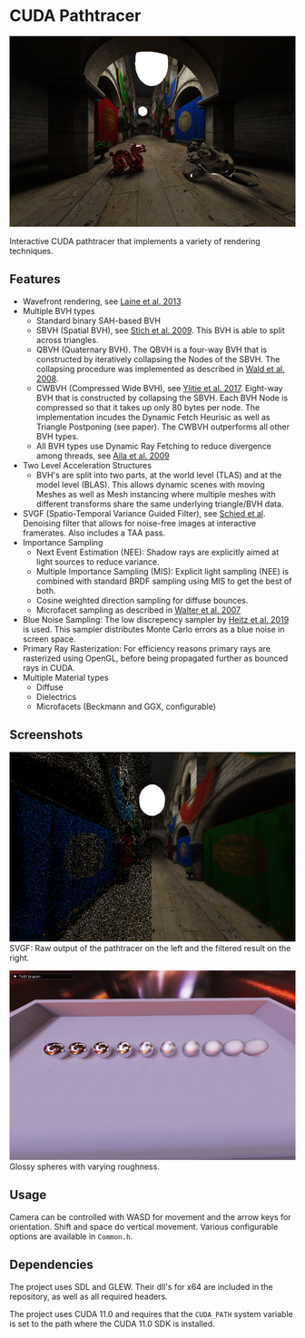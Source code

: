 # CUDA Pathtracer

![Scene](Screenshots/Scene.png "Example Scene")

Interactive CUDA pathtracer that implements a variety of rendering techniques. 

## Features

- Wavefront rendering, see [Laine et al. 2013](https://research.nvidia.com/sites/default/files/pubs/2013-07_Megakernels-Considered-Harmful/laine2013hpg_paper.pdf)
- Multiple BVH types
  - Standard binary SAH-based BVH
  - SBVH (Spatial BVH), see [Stich et al. 2009](https://www.nvidia.in/docs/IO/77714/sbvh.pdf). This BVH is able to split across triangles.
  - QBVH (Quaternary BVH). The QBVH is a four-way BVH that is constructed by iteratively collapsing the Nodes of the SBVH. The collapsing procedure was implemented as described in [Wald et al. 2008](https://graphics.stanford.edu/~boulos/papers/multi_rt08.pdf).
  - CWBVH (Compressed Wide BVH), see [Ylitie et al. 2017](https://research.nvidia.com/sites/default/files/publications/ylitie2017hpg-paper.pdf). Eight-way BVH that is constructed by collapsing the SBVH. Each BVH Node is compressed so that it takes up only 80 bytes per node. The implementation incudes the Dynamic Fetch Heurisic as well as Triangle Postponing (see paper). The CWBVH outperforms all other BVH types.
  - All BVH types use Dynamic Ray Fetching to reduce divergence among threads, see [Aila et al. 2009](https://www.nvidia.com/docs/IO/76976/HPG2009-Trace-Efficiency.pdf)
- Two Level Acceleration Structures
  - BVH's are split into two parts, at the world level (TLAS) and at the model level (BLAS). This allows dynamic scenes with moving Meshes as well as Mesh instancing where multiple meshes with different transforms share the same underlying triangle/BVH data.
- SVGF (Spatio-Temporal Variance Guided Filter), see [Schied et al](https://cg.ivd.kit.edu/publications/2017/svgf/svgf_preprint.pdf). Denoising filter that allows for noise-free images at interactive framerates. Also includes a TAA pass.
- Importance Sampling
  - Next Event Estimation (NEE): Shadow rays are explicitly aimed at light sources to reduce variance.
  - Multiple Importance Sampling (MIS): Explicit light sampling (NEE) is combined with standard BRDF sampling using MIS to get the best of both.
  - Cosine weighted direction sampling for diffuse bounces.
  - Microfacet sampling as described in [Walter et al. 2007](https://www.cs.cornell.edu/~srm/publications/EGSR07-btdf.pdf)
- Blue Noise Sampling: The low discrepency sampler by [Heitz et al. 2019](https://eheitzresearch.wordpress.com/762-2/) is used. This sampler distributes Monte Carlo errors as a blue noise in screen space.
- Primary Ray Rasterization: For efficiency reasons primary rays are rasterized using OpenGL, before being propagated further as bounced rays in CUDA.
- Multiple Material types
  - Diffuse
  - Dielectrics
  - Microfacets (Beckmann and GGX, configurable)

## Screenshots

![SVGF Denoising](Screenshots/SVGF.png "SVGF Denoising")
SVGF: Raw output of the pathtracer on the left and the filtered result on the right.

![Microfacet Model](Screenshots/Microfacets.png "Glossy materials using the Beckmann microfacet model")
Glossy spheres with varying roughness.

## Usage

Camera can be controlled with WASD for movement and the arrow keys for orientation. Shift and space do vertical movement.
Various configurable options are available in `Common.h`.

## Dependencies

The project uses SDL and GLEW. Their dll's for x64 are included in the repository, as well as all required headers.

The project uses CUDA 11.0 and requires that the ```CUDA_PATH``` system variable is set to the path where the CUDA 11.0 SDK is installed.
